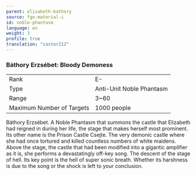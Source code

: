 ```yaml
---
parent: elisabeth-bathory
source: fgo-material-i
id: noble-phantasm
language: en
weight: 3
profile: true
translation: "castor212"
---
```


### Báthory Erzsébet: Bloody Demoness

<table>
  <tr><td>Rank</td><td>E-</td></tr>
  <tr><td>Type</td><td>Anti-Unit Noble Phantasm</td></tr>
  <tr><td>Range</td><td>3~60</td></tr>
  <tr><td>Maximum Number of Targets</td><td>1000 people</td></tr>
</table>

Báthory Erzsébet.
A Noble Phantasm that summons the castle that Elizabeth had reigned in during her life, the stage that makes herself most prominent.
Its other name is the Prison Castle Csejte. The very demonic castle where she had once tortured and killed countless numbers of white maidens.
Above the stage, the castle that had been modified into a gigantic amplifier as it is, she performs a devastatingly off-key song. The descent of the stage of hell.
Its key point is the hell of super sonic breath. Whether its harshness is due to the song or the shock is left to your conclusion.
